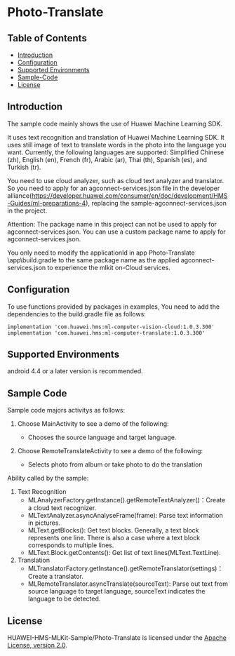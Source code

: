 # Photo-Translate

## Table of Contents

 * [Introduction](#introduction)
 * [Configuration ](#configuration )
 * [Supported Environments](#supported-environments)
 * [Sample-Code](#Sample-Code)
 * [License](#license)


## Introduction
The sample code mainly shows the use of Huawei Machine Learning SDK.

It uses text recognition and translation of Huawei Machine Learning SDK. It uses still image of text to translate words in the photo into the language you want. Currently, the following languages are supported: Simplified Chinese (zh), English (en), French (fr), Arabic (ar), Thai (th), Spanish (es), and Turkish (tr).

You need to use cloud analyzer, such as cloud text analyzer and translator.
So you need to apply for an agconnect-services.json file in the developer alliance(https://developer.huawei.com/consumer/en/doc/development/HMS-Guides/ml-preparations-4), replacing the sample-agconnect-services.json in the project.

Attention: The package name in this project can not be used to apply for agconnect-services.json. You can use a custom package name to apply for agconnect-services.json.

You only need to modify the applicationId in app Photo-Translate
\app\build.gradle to the same package name as the applied agconnect-services.json to experience the mlkit on-Cloud services.


## Configuration
To use functions provided by packages in examples, You need to add the dependencies to the build.gradle file as follows:

    implementation 'com.huawei.hms:ml-computer-vision-cloud:1.0.3.300'
    implementation 'com.huawei.hms:ml-computer-translate:1.0.3.300'

## Supported Environments
android 4.4 or a later version is recommended.


## Sample Code
Sample code majors activitys as follows:
   1. Choose MainActivity to see a demo of the following:
      - Chooses the source language and target language.

   2. Choose RemoteTranslateActivity to see a demo of the following:
	  - Selects photo from album or take photo to do the translation


   Ability called by the sample:
   1. Text Recognition
	  - MLAnalyzerFactory.getInstance().getRemoteTextAnalyzer()：Create a cloud text recognizer.
	  - MLTextAnalyzer.asyncAnalyseFrame(frame): Parse text information in pictures.
	  - MLText.getBlocks(): Get text blocks. Generally, a text block represents one line. There is also a case where a text block corresponds to multiple lines.
      - MLText.Block.getContents(): Get list of text lines(MLText.TextLine).
   2. Translation
	  - MLTranslatorFactory.getInstance().getRemoteTranslator(settings)：Create a translator.
	  - MLRemoteTranslator.asyncTranslate(sourceText): Parse out text from source language to target language, sourceText indicates the language to be detected.


##  License
HUAWEI-HMS-MLKit-Sample/Photo-Translate is licensed under the [Apache License, version 2.0](http://www.apache.org/licenses/LICENSE-2.0).
